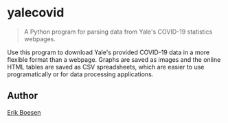 # yalecovid

> A Python program for parsing data from Yale's COVID-19 statistics webpages.

Use this program to download Yale's provided COVID-19 data in a more flexible format than a webpage. Graphs are saved as images and the online HTML tables are saved as CSV spreadsheets, which are easier to use programatically or for data processing applications.

## Author
[Erik Boesen](https://github.com/ErikBoesen)

